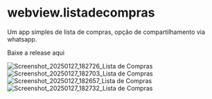 # webview.listadecompras

Um app simples de lista de compras, opção de compartilhamento via whatsapp.

Baixe a release aqui

![Screenshot_20250127_182726_Lista de Compras](https://github.com/user-attachments/assets/c072d09f-e09e-4ea0-973e-38b664346c72)
![Screenshot_20250127_182703_Lista de Compras](https://github.com/user-attachments/assets/ea544735-83bc-4513-bc73-baaa2fcead86)
![Screenshot_20250127_182657_Lista de Compras](https://github.com/user-attachments/assets/538cc287-d49f-414a-8f10-f548062df236)
![Screenshot_20250127_182732_Lista de Compras](https://github.com/user-attachments/assets/2b7d65f7-02a6-4b5c-94c9-873f292ae5e0)
